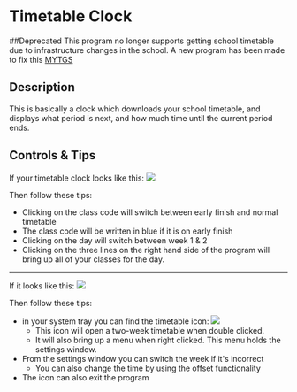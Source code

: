 # Timetable Clock

##Deprecated
This program no longer supports getting school timetable due to infrastructure changes in the school.
A new program has been made to fix this [MYTGS](https://github.com/Torca2001/MYTGS)

## Description

This is basically a clock which downloads your school timetable, and displays what period is next, and how much time until the current period ends.

## Controls & Tips
If your timetable clock looks like this:
![](https://i.imgur.com/Wygsbpp.jpg)

Then follow these tips:

* Clicking on the class code will switch between early finish and normal timetable
* The class code will be written in blue if it is on early finish
* Clicking on the day will switch between week 1 & 2
* Clicking on the three lines on the right hand side of the program will bring up all of your classes for the day.

---

If it looks like this: 
![](https://i.imgur.com/B1yIGHn.png)

Then follow these tips:

* in your system tray you can find the timetable icon: ![](https://i.imgur.com/EReoc91.png)
    * This icon will open a two-week timetable when double clicked.
    * It will also bring up a menu when right clicked. This menu holds the settings window.
* From the settings window you can switch the week if it's incorrect
    * You can also change the time by using the offset functionality
* The icon can also exit the program
